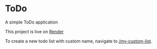 # ToDo
A simple ToDo application

This project is live on [Render](https://todo-app-hmgv.onrender.com)

To create a new todo list with custom name, navigate to [/my-custom-list](https://todo-app-hmgv.onrender.com/my-custom-list).
